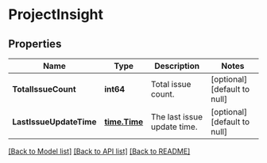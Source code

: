# ProjectInsight

## Properties
Name | Type | Description | Notes
------------ | ------------- | ------------- | -------------
**TotalIssueCount** | **int64** | Total issue count. | [optional] [default to null]
**LastIssueUpdateTime** | [**time.Time**](time.Time.md) | The last issue update time. | [optional] [default to null]

[[Back to Model list]](../README.md#documentation-for-models) [[Back to API list]](../README.md#documentation-for-api-endpoints) [[Back to README]](../README.md)

